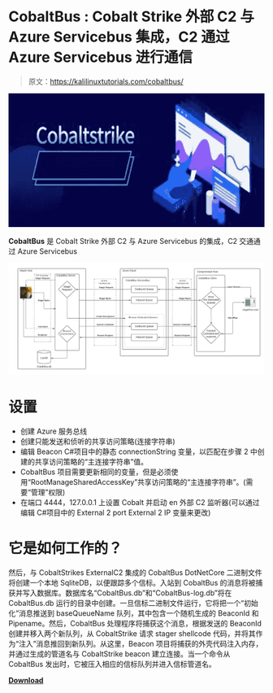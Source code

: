 # CobaltBus : Cobalt Strike 外部 C2 与 Azure Servicebus 集成，C2 通过 Azure Servicebus 进行通信

> 原文：<https://kalilinuxtutorials.com/cobaltbus/>

[![](img/54555667c45182ff5f60bf4a962d0a48.png)](https://blogger.googleusercontent.com/img/b/R29vZ2xl/AVvXsEiyICNLGVeLM-mdMiosXqnRs5jUvmH3V40MH-XvJiUXlI1BIOewC23bWYp15xOC8IfPtkNmN0nR7Wi_0vJRipIH5_roKsWklmuWTtjFd_F33PqVt1Jq9Tqc2mlgArBYcPol-m4GoXCXdVG5d04Cg8ia2OmAEzdLqmCHXm_xO9KOVQZFYo-harhmAzZr/s728/download%20(1).png)

**CobaltBus** 是 Cobalt Strike 外部 C2 与 Azure Servicebus 的集成，C2 交通通过 Azure Servicebus

![](img/ecd2eefe7116d5246073e5dfcb60af92.png)

# 设置

*   创建 Azure 服务总线
*   创建只能发送和侦听的共享访问策略(连接字符串)
*   编辑 Beacon C#项目中的静态 connectionString 变量，以匹配在步骤 2 中创建的共享访问策略的“主连接字符串”值。
*   CobaltBus 项目需要更新相同的变量，但是必须使用“RootManageSharedAccessKey”共享访问策略的“主连接字符串”。(需要“管理”权限)
*   在端口 4444，127.0.0.1 上设置 Cobalt 并启动 en 外部 C2 监听器(可以通过编辑 C#项目中的 External 2 port External 2 IP 变量来更改)

# 它是如何工作的？

然后，与 CobaltStrikes ExternalC2 集成的 CobaltBus DotNetCore 二进制文件将创建一个本地 SqliteDB，以便跟踪多个信标。入站到 CobaltBus 的消息将被捕获并写入数据库。数据库名“CobaltBus.db”和“CobaltBus-log.db”将在 CobaltBus.db 运行的目录中创建。一旦信标二进制文件运行，它将把一个“初始化”消息推送到 baseQueueName 队列，其中包含一个随机生成的 BeaconId 和 Pipename。然后，CobaltBus 处理程序将捕获这个消息，根据发送的 BeaconId 创建并移入两个新队列，从 CobaltStrike 请求 stager shellcode 代码，并将其作为“注入”消息推回到新队列。从这里，Beacon 项目将捕获的外壳代码注入内存，并通过生成的管道名与 CobaltStrike beacon 建立连接。当一个命令从 CobaltBus 发出时，它被压入相应的信标队列并进入信标管道名。

[**Download**](https://github.com/Flangvik/CobaltBus)